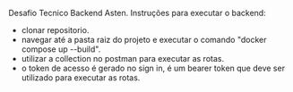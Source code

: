 Desafio Tecnico Backend Asten.
Instruções para executar o backend:
- clonar repositorio.
- navegar até a pasta raiz do projeto e executar o comando "docker compose up --build".
- utilizar a collection no postman para executar as rotas.
- o token de acesso é gerado no sign in, é um bearer token que deve ser utilizado para executar as rotas.
